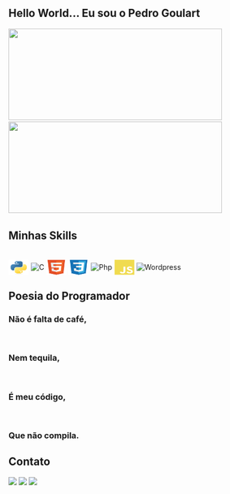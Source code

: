 ## Hello World... Eu sou o Pedro Goulart
<div>
     <a href="https://github.com/pedrohegoulart"></a>
     <img height="180em" width="420px" src="https://github-readme-stats.vercel.app/api?username=pedrohegoulart&show_icons=true&theme=dark&include_all_commits=true&count_private=true"/>
     <img height="180em" width="420px" !important;" src="https://github-readme-stats.vercel.app/api/top-langs/?username=pedrohegoulart&count_private=true&layout=compact&langs_count=7&theme=dark"/>
</div>

 ## Minhas Skills
 
<div style="display: inline_block"><br>
  <img align="center" alt="Python" height="30" width="40" src="https://raw.githubusercontent.com/devicons/devicon/master/icons/python/python-original.svg">
  <img align="center" alt="C" height="30" width="40" src="https://cdn.jsdelivr.net/gh/devicons/devicon/icons/c/c-original.svg">
  <img align="center" alt="HTML" height="30" width="40" src="https://raw.githubusercontent.com/devicons/devicon/master/icons/html5/html5-original.svg">
  <img align="center" alt="CSS" height="30" width="40" src="https://raw.githubusercontent.com/devicons/devicon/master/icons/css3/css3-original.svg">
  <img align="center" alt="Php" height="30" width="40" src="https://cdn.jsdelivr.net/gh/devicons/devicon/icons/php/php-original.svg">
  <img align="center" alt="Js" height="30" width="40" src="https://raw.githubusercontent.com/devicons/devicon/master/icons/javascript/javascript-plain.svg">
  <img align="center" alt="Wordpress" height="30" width="40" src="https://cdn.jsdelivr.net/gh/devicons/devicon/icons/wordpress/wordpress-original.svg">
</div>

 <!-- in your header -->
<link rel="stylesheet" href="https://cdn.jsdelivr.net/gh/devicons/devicon@v2.13.0/devicon.min.css">

<!-- in your body -->
<i class="devicon-php-plain colored"></i>
 
## Poesia do Programador
                                    
<h3>Não é falta de café,</h3><br/>
<h3>Nem tequila,</h3><br/>
<h3>É meu código,</h3><br/>
<h3>Que não compila.</h3>


## Contato

<div> 
    <a href = "mailto:pedrohegoulart@gmail.com"><img src="https://img.shields.io/badge/-Gmail-%23333?style=for-the-badge&logo=gmail&logoColor=white" target="_blank"></a>
    <a href="https://www.linkedin.com/in/perfil-pedro-goulart/" target="_blank"><img src="https://img.shields.io/badge/-LinkedIn-%230077B5?style=for-the-badge&logo=linkedin&logoColor=white" target="_blank"></a> 
   <a href="https://www.youtube.com/channel/UC28DRbkvDM40W7M7xHrbgjA" target="_blank"><img src="https://img.shields.io/badge/YouTube-FF0000?style=for-the-badge&logo=youtube&logoColor=white" target="_blank"></a>
</div>
